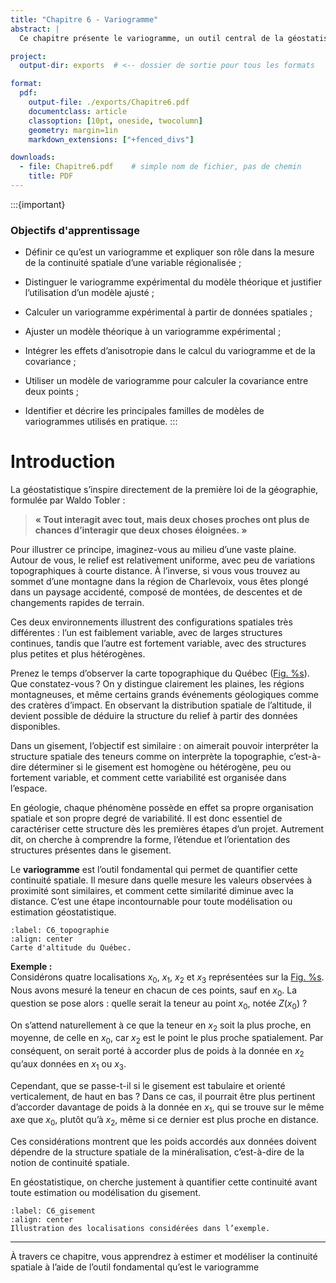 ```yaml
---
title: "Chapitre 6 - Variogramme"
abstract: |
  Ce chapitre présente le variogramme, un outil central de la géostatistique, utilisé pour quantifier la continuité spatiale des variables régionalisées à partir de données observées. Nous y distinguons le variogramme expérimental du modèle théorique, en insistant sur l’importance de l’ajustement de ce dernier. Le chapitre détaille les méthodes de calcul du variogramme expérimental, l’ajustement des modèles théoriques, la prise en compte de l’anisotropie, ainsi que le calcul de la covariance à partir du variogramme. Ces notions constituent une base essentielle pour les méthodes d’estimation spatiale, notamment le krigeage.

project:
  output-dir: exports  # <-- dossier de sortie pour tous les formats

format:
  pdf:
    output-file: ./exports/Chapitre6.pdf
    documentclass: article
    classoption: [10pt, oneside, twocolumn]
    geometry: margin=1in
    markdown_extensions: ["+fenced_divs"]

downloads:
  - file: Chapitre6.pdf    # simple nom de fichier, pas de chemin
    title: PDF
---
```


:::{important}
### Objectifs d'apprentissage
-   Définir ce qu’est un variogramme et expliquer son rôle dans la mesure de la continuité spatiale d’une variable régionalisée ;

-   Distinguer le variogramme expérimental du modèle théorique et justifier l’utilisation d’un modèle ajusté ;

-   Calculer un variogramme expérimental à partir de données spatiales ;

-   Ajuster un modèle théorique à un variogramme expérimental ;

-   Intégrer les effets d’anisotropie dans le calcul du variogramme et de la covariance ;

-   Utiliser un modèle de variogramme pour calculer la covariance entre deux points ;

-   Identifier et décrire les principales familles de modèles de variogrammes utilisés en pratique.
:::

# Introduction

La géostatistique s’inspire directement de la première loi de la géographie, formulée par Waldo Tobler :

> **« Tout interagit avec tout, mais deux choses proches ont plus de chances d’interagir que deux choses éloignées. »**

Pour illustrer ce principe, imaginez-vous au milieu d’une vaste plaine. Autour de vous, le relief est relativement uniforme, avec peu de variations topographiques à courte distance. À l’inverse, si vous vous trouvez au sommet d’une montagne dans la région de Charlevoix, vous êtes plongé dans un paysage accidenté, composé de montées, de descentes et de changements rapides de terrain.

Ces deux environnements illustrent des configurations spatiales très différentes : l’un est faiblement variable, avec de larges structures continues, tandis que l’autre est fortement variable, avec des structures plus petites et plus hétérogènes.

Prenez le temps d’observer la carte topographique du Québec ([Fig. %s](#C6_topographie)). Que constatez-vous ? On y distingue clairement les plaines, les régions montagneuses, et même certains grands événements géologiques comme des cratères d’impact. En observant la distribution spatiale de l’altitude, il devient possible de déduire la structure du relief à partir des données disponibles.

Dans un gisement, l’objectif est similaire : on aimerait pouvoir interpréter la structure spatiale des teneurs comme on interprète la topographie, c’est-à-dire déterminer si le gisement est homogène ou hétérogène, peu ou fortement variable, et comment cette variabilité est organisée dans l’espace.

En géologie, chaque phénomène possède en effet sa propre organisation spatiale et son propre degré de variabilité. Il est donc essentiel de caractériser cette structure dès les premières étapes d’un projet. Autrement dit, on cherche à comprendre la forme, l’étendue et l’orientation des structures présentes dans le gisement.

Le **variogramme** est l’outil fondamental qui permet de quantifier cette continuité spatiale. Il mesure dans quelle mesure les valeurs observées à proximité sont similaires, et comment cette similarité diminue avec la distance. C’est une étape incontournable pour toute modélisation ou estimation géostatistique.

```{figure} images/C6_TopographieQuebec.PNG
:label: C6_topographie
:align: center
Carte d'altitude du Québec.
```

**Exemple :**  
Considérons quatre localisations $x_0$, $x_1$, $x_2$ et $x_3$ représentées sur la [Fig. %s](#C6_gisement). Nous avons mesuré la teneur en chacun de ces points, sauf en $x_0$. La question se pose alors : quelle serait la teneur au point $x_0$, notée $Z(x_0)$ ?

On s’attend naturellement à ce que la teneur en $x_2$ soit la plus proche, en moyenne, de celle en $x_0$, car $x_2$ est le point le plus proche spatialement. Par conséquent, on serait porté à accorder plus de poids à la donnée en $x_2$ qu’aux données en $x_1$ ou $x_3$.

Cependant, que se passe-t-il si le gisement est tabulaire et orienté verticalement, de haut en bas ? Dans ce cas, il pourrait être plus pertinent d’accorder davantage de poids à la donnée en $x_1$, qui se trouve sur le même axe que $x_0$, plutôt qu’à $x_2$, même si ce dernier est plus proche en distance. 

Ces considérations montrent que les poids accordés aux données doivent dépendre de la structure spatiale de la minéralisation, c’est-à-dire de la notion de continuité spatiale.

En géostatistique, on cherche justement à quantifier cette continuité avant toute estimation ou modélisation du gisement.

```{figure} images/C6_Gisement.PNG
:label: C6_gisement
:align: center
Illustration des localisations considérées dans l’exemple.
```

---

À travers ce chapitre, vous apprendrez à estimer et modéliser la continuité spatiale à l’aide de l’outil fondamental qu’est le variogramme

